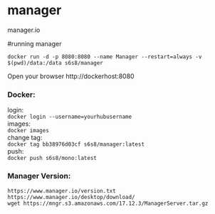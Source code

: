 # manager
manager.io

#running manager
```
docker run -d -p 8080:8080 --name Manager --restart=always -v $(pwd)/data:/data s6s8/manager
```

Open your browser http://dockerhost:8080

### Docker:</br>
login:</br>
`docker login --username=yourhubusername` </br>
images:</br>
`docker images`</br>
change tag:</br>
`docker tag bb38976d03cf s6s8/manager:latest`</br>
push:</br>
`docker push s6s8/mono:latest`

### Manager Version:</br>
`https://www.manager.io/version.txt`
`https://www.manager.io/desktop/download/`</br>
`wget https://mngr.s3.amazonaws.com/17.12.3/ManagerServer.tar.gz`

